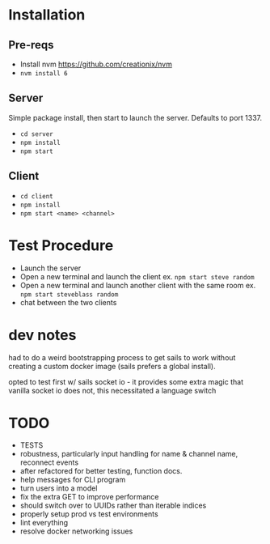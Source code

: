 # Installation

## Pre-reqs

* Install nvm https://github.com/creationix/nvm
* `nvm install 6`

## Server

Simple package install, then start to launch the server.
Defaults to port 1337.

* `cd server`
* `npm install`
* `npm start`

## Client

* `cd client`
* `npm install`
* `npm start <name> <channel>`

# Test Procedure

* Launch the server
* Open a new terminal and launch the client
  ex. `npm start steve random`
* Open a new terminal and launch another client with the same room
  ex. `npm start steveblass random`
* chat between the two clients

# dev notes
had to do a weird bootstrapping process to get sails to work without
creating a custom docker image (sails prefers a global install).

opted to test first w/ sails socket io - it provides
some extra magic that vanilla socket io does not,
this necessitated a language switch

# TODO
* TESTS
* robustness, particularly input handling for name & channel name, reconnect events
* after refactored for better testing, function docs.
* help messages for CLI program
* turn users into a model
* fix the extra GET to improve performance
* should switch over to UUIDs rather than iterable indices
* properly setup prod vs test environments
* lint everything
* resolve docker networking issues
